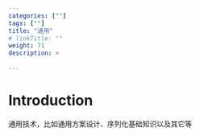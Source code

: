 ```yaml
---
categories: [""] 
tags: [""] 
title: "通用"
# linkTitle: ""
weight: 71
description: >
  
---
```


# Introduction
通用技术，比如通用方案设计、序列化基础知识以及其它等
